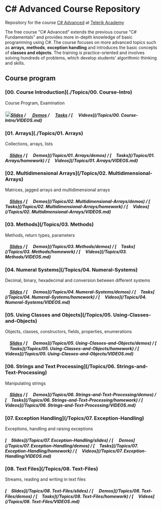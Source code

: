 #   C# Advanced Course Repository

Repository for the course [C# Advanced](http://telerikacademy.com/Courses/Courses/Details/331) at [Telerik Academy](http://telerikacademy.com)

The free course "C# Advanced" extends the previous course "C# Fundamentals" and provides more in-depth knowledge of basic programming using C#. The course focuses on more advanced topics such as **arrays**, **methods**, **exception handling** and introduces the basic concepts of **classes and objects**.
The training is practice-oriented and involves solving hundreds of problems, which develop students' algorithmic thinking and skills.

## Course program

### [00. Course Introduction](./Topics/00. Course-Intro)

Course Program, Examination

##### [<img src="https://raw.githubusercontent.com/TelerikAcademy/Common/master/icons/presentation.png" height="18"/>Slides](https://rawgit.com/TelerikAcademy/CSharp-Part-2/master/Topics/00.%20Course-Intro/slides/index.html) / [<img src="https://raw.githubusercontent.com/TelerikAcademy/Common/master/icons/code.png" height="15"> Demos](/Topics/00.%20Course-Intro/demos) / [<img src="https://raw.githubusercontent.com/TelerikAcademy/Common/master/icons/homework.png" height="15">Tasks](/Topics/00.%20Course-Intro/homework) / [<img src="https://raw.githubusercontent.com/TelerikAcademy/Common/master/icons/video.png" height="15"> Videos](/Topics/00. Course-Intro/VIDEOS.md)


### [01. Arrays](./Topics/01. Arrays)

Collections, arrays, lists


##### [<img src="https://raw.githubusercontent.com/TelerikAcademy/Common/master/icons/presentation.png" height="15" />Slides](https://rawgit.com/TelerikAcademy/CSharp-Part-2/master/Topics/01.%20Arrays/slides/index.html) / [<img src="https://raw.githubusercontent.com/TelerikAcademy/Common/master/icons/code.png" height="15"> Demos](/Topics/01. Arrays/demos) / [<img src="https://raw.githubusercontent.com/TelerikAcademy/Common/master/icons/homework.png" height="15">Tasks](/Topics/01. Arrays/homework) / [<img src="https://raw.githubusercontent.com/TelerikAcademy/Common/master/icons/video.png" height="13"> Videos](/Topics/01. Arrays/VIDEOS.md)


### [02. Multidimensional Arrays](/Topics/02. Multidimensional-Arrays)

Matrices, jagged arrays and multidimensional arrays


##### [<img src="https://raw.githubusercontent.com/TelerikAcademy/Common/master/icons/presentation.png" height="15" />Slides](https://rawgit.com/TelerikAcademy/CSharp-Part-2/master/Topics/02.%20Multidimensional-Arrays/slides/index.html) / [<img src="https://raw.githubusercontent.com/TelerikAcademy/Common/master/icons/code.png" height="15"> Demos](/Topics/02. Multidimensional-Arrays/demos) / [<img src="https://raw.githubusercontent.com/TelerikAcademy/Common/master/icons/homework.png" height="15">Tasks](/Topics/02. Multidimensional-Arrays/homework) / [<img src="https://raw.githubusercontent.com/TelerikAcademy/Common/master/icons/video.png" height="13"> Videos](/Topics/02. Multidimensional-Arrays/VIDEOS.md)

### [03. Methods](/Topics/03. Methods)

Methods, return types, parameters


##### [<img src="https://raw.githubusercontent.com/TelerikAcademy/Common/master/icons/presentation.png" height="15" />Slides](https://rawgit.com/TelerikAcademy/CSharp-Part-2/master/Topics/03.%20Methods/slides/index.html) / [<img src="https://raw.githubusercontent.com/TelerikAcademy/Common/master/icons/code.png" height="15"> Demos](/Topics/03. Methods/demos) / [<img src="https://raw.githubusercontent.com/TelerikAcademy/Common/master/icons/homework.png" height="15">Tasks](/Topics/03. Methods/homework) / [<img src="https://raw.githubusercontent.com/TelerikAcademy/Common/master/icons/video.png" height="13"> Videos](/Topics/03. Methods/VIDEOS.md)


### [04. Numeral Systems](/Topics/04. Numeral-Systems)

Decimal, binary, hexadecimal and conversion between different systems

##### [<img src="https://raw.githubusercontent.com/TelerikAcademy/Common/master/icons/presentation.png" height="15" />Slides](https://rawgit.com/TelerikAcademy/CSharp-Part-2/master/Topics/04.%20Numeral-Systems/slides/index.html) / [<img src="https://raw.githubusercontent.com/TelerikAcademy/Common/master/icons/code.png" height="15"> Demos](/Topics/04. Numeral-Systems/demos) / [<img src="https://raw.githubusercontent.com/TelerikAcademy/Common/master/icons/homework.png" height="15">Tasks](/Topics/04. Numeral-Systems/homework) / [<img src="https://raw.githubusercontent.com/TelerikAcademy/Common/master/icons/video.png" height="13"> Videos](/Topics/04. Numeral-Systems/VIDEOS.md)

### [05. Using Classes and Objects](/Topics/05. Using-Classes-and-Objects)

Objects, classes, constructors, fields, properties, enumerations

##### [<img src="https://raw.githubusercontent.com/TelerikAcademy/Common/master/icons/presentation.png" height="15" />Slides](https://rawgit.com/TelerikAcademy/CSharp-Part-2/master/Topics/05.%20Using-Classes-and-Objects/slides/index.html) / [<img src="https://raw.githubusercontent.com/TelerikAcademy/Common/master/icons/code.png" height="15"> Demos](/Topics/05. Using-Classes-and-Objects/demos) / [<img src="https://raw.githubusercontent.com/TelerikAcademy/Common/master/icons/homework.png" height="15">Tasks](/Topics/05. Using-Classes-and-Objects/homework) / [<img src="https://raw.githubusercontent.com/TelerikAcademy/Common/master/icons/video.png" height="13"> Videos](/Topics/05. Using-Classes-and-Objects/VIDEOS.md)

### [06. Strings and Text Processing](/Topics/06. Strings-and-Text-Processing)

Manipulating strings

##### [<img src="https://raw.githubusercontent.com/TelerikAcademy/Common/master/icons/presentation.png" height="15" />Slides](https://rawgit.com/TelerikAcademy/CSharp-Part-2/master/Topics/06.%20Strings-and-Text-Processing/slides/index.html) / [<img src="https://raw.githubusercontent.com/TelerikAcademy/Common/master/icons/code.png" height="15"> Demos](/Topics/06. Strings-and-Text-Processing/demos) / [<img src="https://raw.githubusercontent.com/TelerikAcademy/Common/master/icons/homework.png" height="15">Tasks](/Topics/06. Strings-and-Text-Processing/homework) / [<img src="https://raw.githubusercontent.com/TelerikAcademy/Common/master/icons/video.png" height="13"> Videos](/Topics/06. Strings-and-Text-Processing/VIDEOS.md)

### [07. Exception Handling](/Topics/07. Exception-Handling)

Exceptions, handling and raising exceptions

##### [<img src="https://raw.githubusercontent.com/TelerikAcademy/Common/master/icons/presentation.png" height="15" />Slides](/Topics/07. Exception-Handling/slides) / [<img src="https://raw.githubusercontent.com/TelerikAcademy/Common/master/icons/code.png" height="15"> Demos](/Topics/07. Exception-Handling/demos) / [<img src="https://raw.githubusercontent.com/TelerikAcademy/Common/master/icons/homework.png" height="15">Tasks](/Topics/07. Exception-Handling/homework) / [<img src="https://raw.githubusercontent.com/TelerikAcademy/Common/master/icons/video.png" height="13"> Videos](/Topics/07. Exception-Handling/VIDEOS.md)

### [08. Text Files](/Topics/08. Text-Files)

Streams, reading and writing in text files

##### [<img src="https://raw.githubusercontent.com/TelerikAcademy/Common/master/icons/presentation.png" height="15" />Slides](/Topics/08. Text-Files/slides) / [<img src="https://raw.githubusercontent.com/TelerikAcademy/Common/master/icons/code.png" height="15"> Demos](/Topics/08. Text-Files/demos) / [<img src="https://raw.githubusercontent.com/TelerikAcademy/Common/master/icons/homework.png" height="15">Tasks](/Topics/08. Text-Files/homework) / [<img src="https://raw.githubusercontent.com/TelerikAcademy/Common/master/icons/video.png" height="13"> Videos](/Topics/08. Text-Files/VIDEOS.md)
